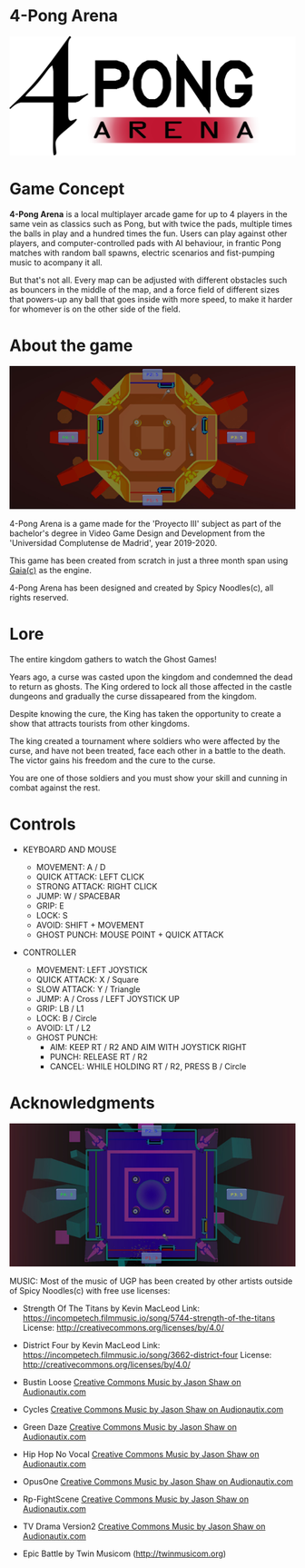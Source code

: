 # 4-Pong Arena
![4Pong Logo](Other/logo.png)

# Game Concept
**4-Pong Arena** is a local multiplayer arcade game for up to 4 players in the same vein as classics such as Pong, but with twice the pads, multiple times the balls in play and a hundred times the fun. Users can play against other players, and computer-controlled pads with AI behaviour, in frantic Pong matches with random ball spawns, electric scenarios and fist-pumping music to acompany it all.

But that's not all. Every map can be adjusted with different obstacles such as bouncers in the middle of the map, and a force field of different sizes that powers-up any ball that goes inside with more speed, to make it harder for whomever is on the other side of the field.

# About the game

![4Pong screenshot1](Other/screenshot01.png)

4-Pong Arena is a game made for the 'Proyecto III' subject as part of the bachelor's degree in Video Game Design and Development from the 'Universidad Complutense de Madrid', year 2019-2020.

This game has been created from scratch in just a three month span using [Gaia(c)](https://spicy-noodles-studio.github.io/Gaia/) as the engine.
 
4-Pong Arena has been designed and created by Spicy Noodles(c), all rights reserved.

# Lore

The entire kingdom gathers to watch the Ghost Games!

Years ago, a curse was casted upon the kingdom and condemned the dead to return as ghosts. The King ordered to lock all those affected in the castle dungeons and gradually the curse dissapeared from the kingdom.

Despite knowing the cure, the King has taken the opportunity to create a show that attracts tourists from other kingdoms.

The king created a tournament where soldiers who were affected by the curse, and have not been treated, face each other in a battle to the death. The victor gains his freedom and the cure to the curse.

You are one of those soldiers and you must show your skill and cunning in combat against the rest.

# Controls

- KEYBOARD AND MOUSE
	- MOVEMENT: A / D
	- QUICK ATTACK: LEFT CLICK
	- STRONG ATTACK: RIGHT CLICK
	- JUMP: W / SPACEBAR
	- GRIP: E
	- LOCK: S
	- AVOID: SHIFT + MOVEMENT
	- GHOST PUNCH: MOUSE POINT + QUICK ATTACK

- CONTROLLER
	- MOVEMENT: LEFT JOYSTICK
	- QUICK ATTACK: X / Square
	- SLOW ATTACK: Y / Triangle
	- JUMP: A / Cross / LEFT JOYSTICK UP
	- GRIP: LB / L1
	- LOCK: B / Circle
	- AVOID: LT / L2
	- GHOST PUNCH:
		- AIM: KEEP RT / R2 AND AIM WITH JOYSTICK RIGHT
		- PUNCH: RELEASE RT / R2
		- CANCEL: WHILE HOLDING RT / R2, PRESS B / Circle

# Acknowledgments

![4Pong screenshot2](Other/screenshot02.png)

MUSIC:
Most of the music of UGP has been created by other artists outside of Spicy Noodles(c) with free use licenses: 

- Strength Of The Titans by Kevin MacLeod
	Link: https://incompetech.filmmusic.io/song/5744-strength-of-the-titans
	License: http://creativecommons.org/licenses/by/4.0/

- District Four by Kevin MacLeod
	Link: https://incompetech.filmmusic.io/song/3662-district-four
	License: http://creativecommons.org/licenses/by/4.0/

- Bustin Loose <a href="https://audionautix.com/">Creative Commons Music by Jason Shaw on Audionautix.com</a>
- Cycles <a href="https://audionautix.com/">Creative Commons Music by Jason Shaw on Audionautix.com</a>
- Green Daze <a href="https://audionautix.com/">Creative Commons Music by Jason Shaw on Audionautix.com</a>
- Hip Hop No Vocal <a href="https://audionautix.com/">Creative Commons Music by Jason Shaw on Audionautix.com</a>
- OpusOne <a href="https://audionautix.com/">Creative Commons Music by Jason Shaw on Audionautix.com</a>
- Rp-FightScene <a href="https://audionautix.com/">Creative Commons Music by Jason Shaw on Audionautix.com</a>
- TV Drama Version2 <a href="https://audionautix.com/">Creative Commons Music by Jason Shaw on Audionautix.com</a>

- Epic Battle by Twin Musicom (http://twinmusicom.org)